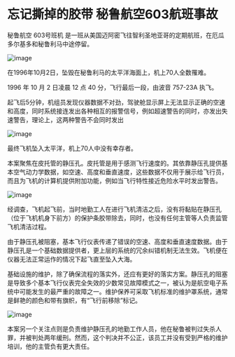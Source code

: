# 忘记撕掉的胶带 秘鲁航空603航班事故

秘鲁航空 603号班机 是一班从美国迈阿密飞往智利圣地亚哥的定期航班，在厄瓜多尔基多和秘鲁利马中途停留。

![image](https://github.com/user-attachments/assets/4534805c-9e5a-4cf6-bfba-36d229332afb)


在1996年10月2日，坠毁在秘鲁利马的太平洋海面上，机上70人全数罹难。

1996 年 10 月 2 日凌晨 12 点 40 分，飞行最后一段，由波音 757-23A 执飞。

起飞后5分钟，机组员发现仪器数据不对劲，驾驶舱显示屏上无法显示正确的空速和高度，同时系统接连发出各种相互的报警信号，例如超速警告的同时，亦发出失速警告，理论上，这两种警告不会同时发出

![image](https://github.com/user-attachments/assets/2172c013-70e7-4489-a6c7-fb321735b181)

最终飞机坠入太平洋，机上70人中没有幸存者。

本案聚焦在皮托管的静压孔。皮托管是用于感测飞行速度的。其依靠静压孔提供基本空气动力学数据，如空速、高度和垂直速度，这些数据不仅用于展示给飞行员，而且为飞机的计算机提供附加功能，例如当飞行特性接近危险水平时发出警告。

![image](https://github.com/user-attachments/assets/dfdd166e-95b1-4fff-af45-b1b789e6cacf)


经调查，飞机起飞前，当时地勤工人在进行飞机清洁之后，没有将黏贴在静压孔（位于飞机机身下前方）的保护条胶带除去，同时，也没有任何主管等人负责监管飞机清洁过程。

由于静压孔被阻塞，基本飞行仪表传递了错误的空速、高度和垂直速度数据。由于静压孔是一个基础数据提供者，更上层的系统的冗余纠错机制无法生效。飞机便在仪器无法正常运作的情况下起飞直至坠入大海。

基础设施的维护，除了确保流程的落实外，还应有更好的落实方案。静压孔的阻塞是导致多个基本飞行仪表完全失效的少数常见故障模式之一，被认为是航空电子系统中可能发生的最严重的故障之一。维护保养可采取飞机标准的维护罩系统，通常是鲜艳的颜色和带有旗帜，有“飞行前移除”标记。

![image](https://github.com/user-attachments/assets/8ae5d3d1-ae88-4391-bc87-dba44f857c4b)


本案另一个关注点则是负责维护静压孔的地勤工作人员，他在秘鲁被判过失杀人罪，并被判处两年缓刑。然而，这个判决并不公正，该员工并没有受到严格的维护培训，他的主管负有更大责任。

